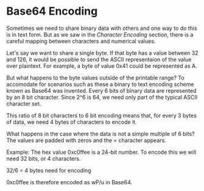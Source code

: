 # Base64 Encoding

Sometimes we need to share binary data with others and one way to do this is in text form. But as we saw in the *Character Encoding* section, there is a careful mapping between characters and numerical values. 

Let's say we want to share a single byte. If that byte has a value between 32 and 126, it would be possible to send the ASCII representaion of the value over plaintext. For example, a byte of value 0x41 could be represented as A. 

But what happens to the byte values outside of the printable range? To accomodate for scenarios such as these a binary to text encoding scheme known as Base64 was invented. Every 6 bits of binary data are represented by an 8 bit character. Since 2^6 is 64, we need only part of the typical ASCII character set.

This ratio of 8 bit characters to 6 bit encoding means that, for every 3 bytes of data, we need 4 bytes of characters to encode it.

What happens in the case where the data is not a simple multiple of 6 bits? The values are padded with zeros and the = character appears.

Example: The hex value 0xc0ffee is a 24-bit number. To encode this we will need 32 bits, or 4 characters. 

32/6 = 4 bytes need for encoding

0xc0ffee is therefore encoded as wP/u in Base64.